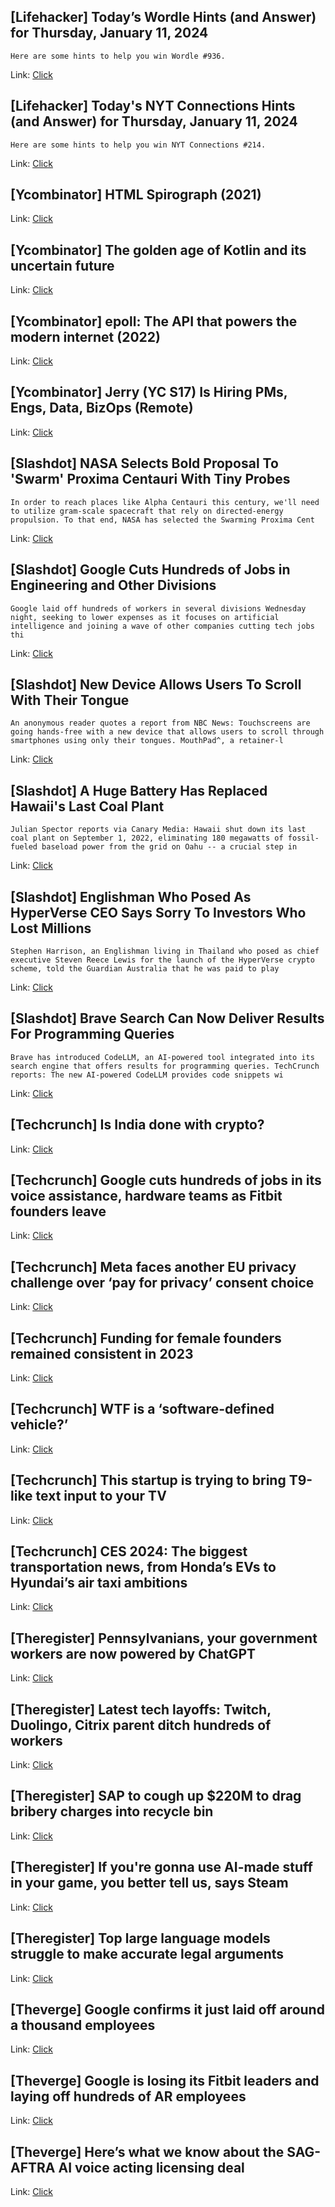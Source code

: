## [Lifehacker] Today’s Wordle Hints (and Answer) for Thursday, January 11, 2024
```
Here are some hints to help you win Wordle #936.
```

Link: [Click](https://lifehacker.com/entertainment/wordle-answer-today-january-11-2024)

## [Lifehacker] Today's NYT Connections Hints (and Answer) for Thursday, January 11, 2024
```
Here are some hints to help you win NYT Connections #214.
```

Link: [Click](https://lifehacker.com/entertainment/nyt-connections-answer-today-january-11-2024)

## [Ycombinator] HTML Spirograph (2021)
Link: [Click](http://htmlspirograph.com/)

## [Ycombinator] The golden age of Kotlin and its uncertain future
Link: [Click](https://shiftmag.dev/kotlin-vs-java-2392/)

## [Ycombinator] epoll: The API that powers the modern internet (2022)
Link: [Click](https://darkcoding.net/software/epoll-the-api-that-powers-the-modern-internet/)

## [Ycombinator] Jerry (YC S17) Is Hiring PMs, Engs, Data, BizOps (Remote)
Link: [Click](https://getjerry.com/careers)

## [Slashdot] NASA Selects Bold Proposal To 'Swarm' Proxima Centauri With Tiny Probes
```
In order to reach places like Alpha Centauri this century, we'll need to utilize gram-scale spacecraft that rely on directed-energy propulsion. To that end, NASA has selected the Swarming Proxima Cent
```

Link: [Click](https://science.slashdot.org/story/24/01/11/0042216/nasa-selects-bold-proposal-to-swarm-proxima-centauri-with-tiny-probes?utm_source=rss1.0mainlinkanon&utm_medium=feed)

## [Slashdot] Google Cuts Hundreds of Jobs in Engineering and Other Divisions
```
Google laid off hundreds of workers in several divisions Wednesday night, seeking to lower expenses as it focuses on artificial intelligence and joining a wave of other companies cutting tech jobs thi
```

Link: [Click](https://tech.slashdot.org/story/24/01/11/062240/google-cuts-hundreds-of-jobs-in-engineering-and-other-divisions?utm_source=rss1.0mainlinkanon&utm_medium=feed)

## [Slashdot] New Device Allows Users To Scroll With Their Tongue
```
An anonymous reader quotes a report from NBC News: Touchscreens are going hands-free with a new device that allows users to scroll through smartphones using only their tongues. MouthPad^, a retainer-l
```

Link: [Click](https://tech.slashdot.org/story/24/01/10/2331234/new-device-allows-users-to-scroll-with-their-tongue?utm_source=rss1.0mainlinkanon&utm_medium=feed)

## [Slashdot] A Huge Battery Has Replaced Hawaii's Last Coal Plant
```
Julian Spector reports via Canary Media: Hawaii shut down its last coal plant on September 1, 2022, eliminating 180 megawatts of fossil-fueled baseload power from the grid on Oahu -- a crucial step in
```

Link: [Click](https://hardware.slashdot.org/story/24/01/10/2326214/a-huge-battery-has-replaced-hawaiis-last-coal-plant?utm_source=rss1.0mainlinkanon&utm_medium=feed)

## [Slashdot] Englishman Who Posed As HyperVerse CEO Says Sorry To Investors Who Lost Millions
```
Stephen Harrison, an Englishman living in Thailand who posed as chief executive Steven Reece Lewis for the launch of the HyperVerse crypto scheme, told the Guardian Australia that he was paid to play 
```

Link: [Click](https://yro.slashdot.org/story/24/01/10/2316231/englishman-who-posed-as-hyperverse-ceo-says-sorry-to-investors-who-lost-millions?utm_source=rss1.0mainlinkanon&utm_medium=feed)

## [Slashdot] Brave Search Can Now Deliver Results For Programming Queries
```
Brave has introduced CodeLLM, an AI-powered tool integrated into its search engine that offers results for programming queries. TechCrunch reports: The new AI-powered CodeLLM provides code snippets wi
```

Link: [Click](https://developers.slashdot.org/story/24/01/10/2255228/brave-search-can-now-deliver-results-for-programming-queries?utm_source=rss1.0mainlinkanon&utm_medium=feed)

## [Techcrunch] Is India done with crypto?
Link: [Click](https://techcrunch.com/2024/01/10/is-india-done-with-crypto/)

## [Techcrunch] Google cuts hundreds of jobs in its voice assistance, hardware teams as Fitbit founders leave
Link: [Click](https://techcrunch.com/2024/01/10/google-cuts-hundreds-of-jobs-in-its-voice-assistance-hardware-teams-as-fitbit-founders-leave/)

## [Techcrunch] Meta faces another EU privacy challenge over ‘pay for privacy’ consent choice
Link: [Click](https://techcrunch.com/2024/01/10/meta-pay-or-okay-noyb-complaint-2/)

## [Techcrunch] Funding for female founders remained consistent in 2023
Link: [Click](https://techcrunch.com/2024/01/10/funding-for-female-founders-remained-consistent-in-2023/)

## [Techcrunch] WTF is a ‘software-defined vehicle?’
Link: [Click](https://techcrunch.com/2024/01/10/wtf-is-a-software-defined-vehicle/)

## [Techcrunch] This startup is trying to bring T9-like text input to your TV
Link: [Click](https://techcrunch.com/2024/01/10/direction-9/)

## [Techcrunch] CES 2024: The biggest transportation news, from Honda’s EVs to Hyundai’s air taxi ambitions
Link: [Click](https://techcrunch.com/2024/01/10/ces-2024-the-biggest-transportation-news-from-hondas-evs-to-hyundais-air-taxi-ambitions/)

## [Theregister] Pennsylvanians, your government workers are now powered by ChatGPT
Link: [Click](https://go.theregister.com/feed/www.theregister.com/2024/01/11/pennsylvania_openai_chatgpt/)

## [Theregister] Latest tech layoffs: Twitch, Duolingo, Citrix parent ditch hundreds of workers
Link: [Click](https://go.theregister.com/feed/www.theregister.com/2024/01/11/twitch_employee_layoff/)

## [Theregister] SAP to cough up $220M to drag bribery charges into recycle bin
Link: [Click](https://go.theregister.com/feed/www.theregister.com/2024/01/10/sap_bribery_settlement/)

## [Theregister] If you're gonna use AI-made stuff in your game, you better tell us, says Steam
Link: [Click](https://go.theregister.com/feed/www.theregister.com/2024/01/10/developers_steam_ai/)

## [Theregister] Top large language models struggle to make accurate legal arguments
Link: [Click](https://go.theregister.com/feed/www.theregister.com/2024/01/10/top_large_language_models_struggle/)

## [Theverge] Google confirms it just laid off around a thousand employees
Link: [Click](https://www.theverge.com/2024/1/11/24034124/google-layoffs-engineering-assistant-hardware)

## [Theverge] Google is losing its Fitbit leaders and laying off hundreds of AR employees
Link: [Click](https://www.theverge.com/2024/1/10/24033994/google-reorganization-fitbit-park-friedman-ar-layoffs)

## [Theverge] Here’s what we know about the SAG-AFTRA AI voice acting licensing deal
Link: [Click](https://www.theverge.com/2024/1/10/24033258/sag-aftra-ai-video-game-voice-acting-licensing-replica-studios)
